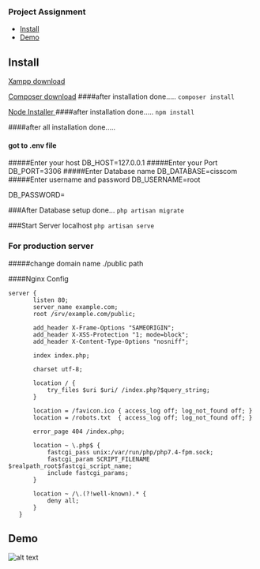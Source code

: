 ### Project Assignment 
- [Install](#install)
- [Demo](#demo)
## Install
[Xampp download ](https://www.apachefriends.org/download.html)

[Composer download](https://getcomposer.org/download/)
####after installation done.....
```composer install```

[Node Installer ](https://nodejs.org/en/download/)
####after installation done.....
```npm install```

####after all installation done.....
#### got to .env file
#####Enter your host
DB_HOST=127.0.0.1
#####Enter your Port
DB_PORT=3306
#####Enter Database name
DB_DATABASE=cisscom
#####Enter username and password
DB_USERNAME=root

DB_PASSWORD= 

###After Database setup done...
```php artisan migrate```

###Start Server localhost 
```php artisan serve```

### For production server

#####change domain name ./public path

####Nginx Config
```
server {
       listen 80;
       server_name example.com;
       root /srv/example.com/public;
   
       add_header X-Frame-Options "SAMEORIGIN";
       add_header X-XSS-Protection "1; mode=block";
       add_header X-Content-Type-Options "nosniff";
   
       index index.php;
   
       charset utf-8;
   
       location / {
           try_files $uri $uri/ /index.php?$query_string;
       }
   
       location = /favicon.ico { access_log off; log_not_found off; }
       location = /robots.txt  { access_log off; log_not_found off; }
   
       error_page 404 /index.php;
   
       location ~ \.php$ {
           fastcgi_pass unix:/var/run/php/php7.4-fpm.sock;
           fastcgi_param SCRIPT_FILENAME $realpath_root$fastcgi_script_name;
           include fastcgi_params;
       }
   
       location ~ /\.(?!well-known).* {
           deny all;
       }
   }
```
## Demo
![alt text](https://raw.githubusercontent.com/Mahmudulazamshohan/cisscom/master/preview/screenshot_1.png "Image")

